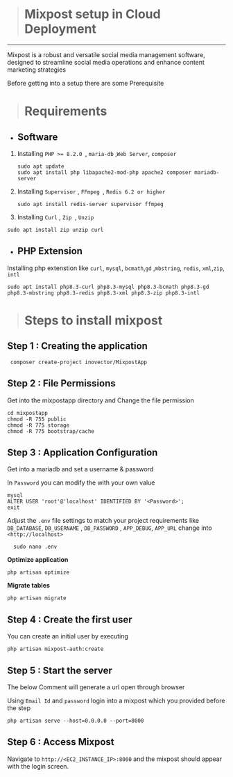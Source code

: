 ># Mixpost setup in Cloud Deployment
--- 
   Mixpost is a robust and versatile social media management software, designed to streamline social media operations and enhance content marketing strategies 

   Before getting into a setup there are some Prerequisite 

># **Requirements**

- ## **Software**

1. Installing `PHP >= 8.2.0 `, `maria-db` ,` Web Server `, `composer`
   ```
   sudo apt update 
   sudo apt install php libapache2-mod-php apache2 composer mariadb-server
   ```
2. Installing `Supervisor` , `FFmpeg `, `Redis 6.2 or higher`
   
   ```
   sudo apt install redis-server supervisor ffmpeg
   ```
3. Installing  `Curl` , `Zip `,  `Unzip`

  ```
  sudo apt install zip unzip curl
  ```
- ## **PHP Extension**

 Installing php extenstion like `curl`, `mysql`,   `bcmath`,`gd` ,`mbstring`, `redis`, `xml`,`zip`, `intl`


    sudo apt install php8.3-curl php8.3-mysql php8.3-bcmath php8.3-gd php8.3-mbstring php8.3-redis php8.3-xml php8.3-zip php8.3-intl

> # Steps to install mixpost

## Step 1 : **Creating the application**

  ```
   composer create-project inovector/MixpostApp
   ```

## Step 2 : **File Permissions**

Get into the mixpostapp directory and Change the file permission

  ```
  cd mixpostapp
  chmod -R 755 public
  chmod -R 775 storage
  chmod -R 775 bootstrap/cache
  ```
## Step 3 :  **Application Configuration** 

Get into a mariadb and set a username & password

In `Password`  you can modify the with your own value

  ```
  mysql 
  ALTER USER 'root'@'localhost' IDENTIFIED BY '<Password>';
  exit
  ```
Adjust the `.env` file settings to match your project requirements like `DB_DATABASE`, `DB_USERNAME` , `DB_PASSWORD` , `APP_DEBUG`, `APP_URL` change into `<http://localhost>`
```
  sudo nano .env
  ```

  **Optimize application**

  ```
  php artisan optimize
  ```

**Migrate tables**

  ```
  php artisan migrate
  ```
## Step 4 : **Create the first user**

You can create an initial user by executing

  ```
  php artisan mixpost-auth:create
  ```
## Step 5 : **Start the server**

 The below Comment  will generate a url open through browser

  Using `Email Id` and `password` login into a mixpost which you provided before the step

  ```
  php artisan serve --host=0.0.0.0 --port=8000
  ```
## Step 6 : **Access Mixpost**

Navigate to `http://<EC2_INSTANCE_IP>:8000`  and the mixpost should appear with the login screen.